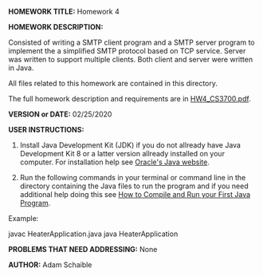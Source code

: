 **HOMEWORK TITLE:** Homework 4

**HOMEWORK DESCRIPTION:**

Consisted of writing a SMTP client program and a SMTP server program to implement the a simplified SMTP protocol based on TCP service. Server was written to support multiple clients. Both client and server were written in Java. 

All files related to this homework are contained in this directory.

The full homework description and requirements are in [HW4_CS3700.pdf](https://github.com/AdamSchaible/MSU_Denver/blob/master/CS%203700%20Computer%20Networks%20(Spring%202020)/HW4/HW4_CS3700.pdf).

**VERSION or DATE:** 02/25/2020

**USER INSTRUCTIONS:** 

1) Install Java Development Kit (JDK) if you do not allready have Java Development Kit 8 or a latter version allready installed on your computer. For installation help see [Oracle's Java website](https://www.oracle.com/java/technologies/javase-downloads.html).

2) Run the following commands in your terminal or command line in the directory containing the Java files to run the program and if you need additional help doing this see [How to Compile and Run your First Java Program](https://beginnersbook.com/2013/05/first-java-program/).

Example:

javac HeaterApplication.java
java HeaterApplication

**PROBLEMS THAT NEED ADDRESSING:** None

**AUTHOR:** Adam Schaible